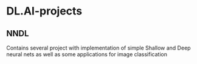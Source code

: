 # DL.AI-projects
## NNDL
Contains several project with implementation of simple Shallow and Deep neural nets as well as some applications for image classification

